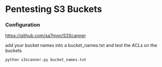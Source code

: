 # Pentesting S3 Buckets

### Configuration

https://github.com/sa7mon/S3Scanner

add your bucket names into a bucket_names.txt and test the ACLs on the buckets
```
python s3scanner.py bucket_names.txt
```
